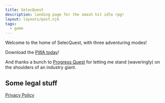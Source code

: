 ```yaml
---
title: SelecQuest
description: landing page for the smash hit idle rpg!
layout: layouts/post.njk
tags: 
  - game
---
```

Welcome to the home of SelecQuest, with three adventuring modes!

Download the [PWA today](https://selecquest.urtropedesigns.com)!

And thanks a bunch to [Progress Quest](http://progressquest.com/) for letting me stand (waveringly) on the shoulders of an industry giant.

## Some legal stuff
[Privacy Policy](/about/privacy-policy-selecquest)